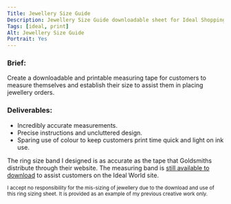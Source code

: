 ```yaml
---
Title: Jewellery Size Guide
Description: Jewellery Size Guide downloadable sheet for Ideal Shopping Direct
Tags: [ideal, print]
Alt: Jewellery Size Guide
Portrait: Yes
---
```

### Brief:

Create a downloadable and printable measuring tape for customers to measure themselves and establish their size to assist them in placing jewellery orders.

### Deliverables:

*	Incredibly accurate measurements.
*	Precise instructions and uncluttered design.
*	Sparing use of colour to keep customers print time quick and light on ink use.

The ring size band I designed is as accurate as the tape that Goldsmiths distribute through their website. The measuring band is [still available to download](http://www.idealworld.tv/Jewellery_Size_Guide) to assist customers on the Ideal World site.

<small class="note">I accept no responsibility for the mis-sizing of jewellery due to the download and use of this ring sizing sheet. It is provided as an example of my previous creative work only.</small>